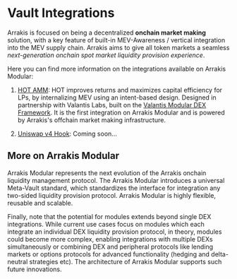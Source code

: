 # Vault Integrations

Arrakis is focused on being a decentralized **onchain market making** solution, with a key feature of built-in MEV-Awareness / vertical integration into the MEV supply chain. Arrakis aims to give all token markets a seamless *next-generation onchain spot market liquidity provision experience*.

Here you can find more information on the integrations available on Arrakis Modular:

1. [HOT AMM](hotAMM/overview.md): HOT improves returns and maximizes capital efficiency for LPs, by internalizing MEV using an intent-based design. Designed in partnership with Valantis Labs, built on the [Valantis Modular DEX Framework](https://docs.valantis.xyz/). It is the first integration on Arrakis Modular and is powered by Arrakis's offchain market making infrastructure.

2. [Uniswap v4 Hook](uniV4Hook/overview.md): Coming soon...

## More on Arrakis Modular
Arrakis Modular represents the next evolution of the Arrakis onchain liquidity management protocol. The Arrakis Modular introduces a universal Meta-Vault standard, which standardizes the interface for integration any two-sided liquidity provision protocol. Arrakis Modular is highly flexible, reusable and scalable.

Finally, note that the potential for modules extends beyond single DEX integrations. While current use cases focus on modules which each integrate an individual DEX liquidity provision protocol, in theory, modules could become more complex, enabling integrations with multiple DEXs simultaneously or combining DEX and peripheral protocols like lending markets or options protocols for advanced functionality (hedging and delta-neutral strategies etc). The architecture of Arrakis Modular supports such future innovations.
